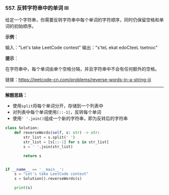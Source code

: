 ### 557. 反转字符串中的单词 III

给定一个字符串，你需要反转字符串中每个单词的字符顺序，同时仍保留空格和单词的初始顺序。

**示例**：

输入："Let's take LeetCode contest"
输出："s'teL ekat edoCteeL tsetnoc"

**提示**：

在字符串中，每个单词由单个空格分隔，并且字符串中不会有任何额外的空格。

链接：https://leetcode-cn.com/problems/reverse-words-in-a-string-iii

---

**解题思路：**

* 使用`split`将每个单词分开，存储到一个列表中
* 对列表中每个单词使用`[::-1]`，反转每个单词
* 使用`' '.join()`组成一个新的字符串，即为反转后的字符串

```python
class Solution:
    def reverseWords(self, s: str) -> str:
        str_list = s.split(' ')
        str_list = [s[::-1] for s in str_list]
        s = ' '.join(str_list)

        return s


if __name__ == '__main__':
    s = "Let's take LeetCode contest"
    s = Solution().reverseWords(s)

    print(s)
```

